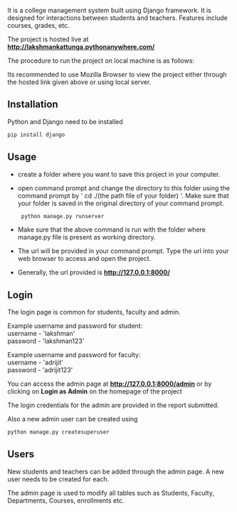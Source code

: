 It is a college management system built using Django framework. It is designed for interactions between students and teachers. Features include courses, grades, etc.

The project is hosted live at **http://lakshmankattunga.pythonanywhere.com/**

The procedure to run the project on local machine is as follows: 

Its recommended to use Mozilla Browser to view the project either through the hosted link given above or using local server.

## Installation

Python and Django need to be installed

```bash
pip install django
```

## Usage
- create a folder where you want to save this project in your computer.  
- open command prompt and change the directory to this folder using the
command prompt by ' cd ./(the path file of your folder) '. Make sure that
your folder is saved in the original directory of your command prompt.

  ```bash
   python manage.py runserver
   ```

-  Make sure that the above command is run with the folder where manage.py file is present as working directory.
 
- The url will be provided in your command prompt. Type the url into your web browser to access and open the project.

- Generally, the url provided is  **http://127.0.0.1:8000/**

## Login

The login page is common for students, faculty and admin.  

Example username and password for student:  
username - 'lakshman'  
password - 'lakshman123'  

Example username and password for faculty:  
username - 'adrijit'  
password - 'adrijit123'  

You can access the admin page at **http://127.0.0.1:8000/admin** or by clicking on **Login as Admin** on the homepage of the project 

The login credentials for the admin are provided in the report submitted.

Also a new admin user can be created using

```bash
python manage.py createsuperuser
```

## Users

New students and teachers can be added through the admin page. A new user needs to be created for each. 

The admin page is used to modify all tables such as Students, Faculty, Departments, Courses, enrollments etc.